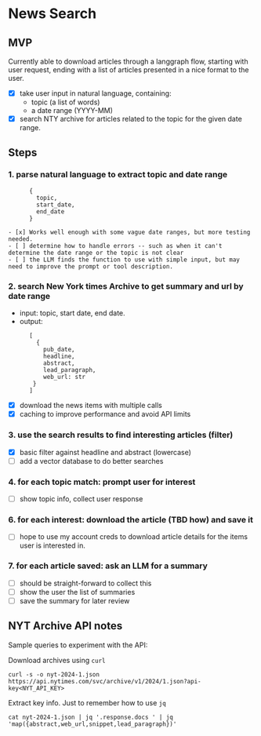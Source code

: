 # News Search

## MVP

Currently able to download articles through a langgraph flow, starting with user request, ending with a list of articles presented in a nice format to the user.

- [x] take user input in natural language, containing:
  - topic (a list of words)
  - a date range (YYYY-MM)
- [x] search NTY archive for articles related to the topic for the given date range.

## Steps 


### 1. parse natural language to extract topic and date range

```
      {
        topic,
        start_date,
        end_date
      }
```

    - [x] Works well enough with some vague date ranges, but more testing needed.
    - [ ] determine how to handle errors -- such as when it can't determine the date range or the topic is not clear
    - [ ] the LLM finds the function to use with simple input, but may need to improve the prompt or tool description.

### 2.  search New York times Archive to get summary and url by date range

  - input: topic, start date, end date.
  - output:

```
      [
        {
          pub_date,
          headline,
          abstract,
          lead_paragraph,
          web_url: str
       }
      ]
```
  - [x] download the news items with multiple calls
  - [x] caching to improve performance and avoid API limits

### 3.  use the search results to find interesting articles (filter)
  - [x] basic filter against headline and abstract (lowercase)
  - [ ] add a vector database to do better searches

### 4.  for each topic match: prompt user for interest
  - [ ] show topic info, collect user response

### 6.  for each interest: download the article (TBD how) and save it
  - [ ] hope to use my account creds to download article details for the items user is interested in.

### 7.  for each article saved: ask an LLM for a summary
  - [ ] should be straight-forward to collect this
  - [ ] show the user the list of summaries
  - [ ] save the summary for later review

## NYT Archive API notes

Sample queries to experiment with the API:

Download archives using `curl`

```
curl -s -o nyt-2024-1.json https://api.nytimes.com/svc/archive/v1/2024/1.json?api-key<NYT_API_KEY>
```

Extract key info.  Just to remember how to use `jq`
```
cat nyt-2024-1.json | jq '.response.docs ' | jq 'map({abstract,web_url,snippet,lead_paragraph})'
```